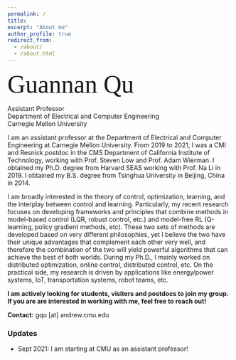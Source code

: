 ```yaml
---
permalink: /
title: 
excerpt: "About me"
author_profile: true
redirect_from: 
  - /about/
  - /about.html
---
```

<span style="font-family:Papyrus; font-size:4em;">Guannan Qu</span>

Assistant Professor  
Department of Electrical and Computer Engineering  
Carnegie Mellon University  

I am an assistant professor at the Department of Electrical and Computer Engineering at Carnegie Mellon University. From 2019 to 2021, I was a CMI and Resnick postdoc in the CMS Department of California Institute of Technology, working with Prof. Steven Low and Prof. Adam Wierman. I obtained my Ph.D. degree from Harvard SEAS working with Prof. Na Li in 2019. I obtained my B.S. degree from Tsinghua University in Beijing, China in 2014. 

I am broadly interested in the theory of control, optimization, learning, and the interplay between control and learning. Particularly, my recent research focuses on developing frameworks and principles that combine methods in model-based control (LQR, robust control, etc.) and model-free RL (Q-learning, policy gradient methods, etc). These two sets of methods are developed based on very different philosophies, yet I believe the two have their unique advantages that complement each other very well, and therefore the combination of the two will yield powerful algorithms that can achieve the best of both worlds. During my Ph.D., I mainly worked on distributed optimization, online control, distributed control, etc. On the practical side, my research is driven by applications like energy/power systems, IoT, transportation systems, robot teams, etc.

**I am actively looking for students, visiters and postdocs to join my group. If you are are interested in working with me, feel free to reach out!**

**Contact:** gqu [at] andrew.cmu.edu

### Updates 

- Sept 2021: I am starting at CMU as an assistant professor! 
